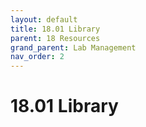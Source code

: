 ```yaml
---
layout: default
title: 18.01 Library
parent: 18 Resources
grand_parent: Lab Management
nav_order: 2
---
```


# 18.01 Library

